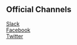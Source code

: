 ## Official Channels

[Slack](https://gdgnd.slack.com) </br>
[Facebook](https://www.facebook.com/gdgnewdelhi/) </br>
[Twitter](https://twitter.com/gdg_nd)
